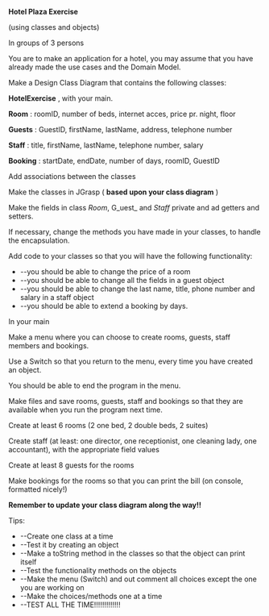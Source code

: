 **Hotel Plaza Exercise**

(using classes and objects)

In groups of 3 persons

You are to make an application for a hotel, you may assume that you have already made the use cases and the Domain Model.

Make a Design Class Diagram that contains the following classes:

**HotelExercise** , with your main.

**Room** : roomID, number of beds, internet acces, price pr. night, floor

**Guests** : GuestID, firstName, lastName, address, telephone number

**Staff** : title, firstName, lastName, telephone number, salary

**Booking** : startDate, endDate, number of days, roomID, GuestID

Add associations between the classes

Make the classes in JGrasp ( **based upon your class diagram** )

Make the fields in class _Room_, G_uest_ and _Staff_ private and ad getters and setters.

If necessary, change the methods you have made in your classes, to handle the encapsulation.

Add code to your classes so that you will have the following functionality:

- --you should be able to change the price of a room
- --you should be able to change all the fields in a guest object
- --you should be able to change the last name, title, phone number and salary in a staff object
- --you should be able to extend a booking by days.

In your main

Make a menu where you can choose to create rooms, guests, staff members and bookings.

Use a Switch so that you return to the menu, every time you have created an object.

You should be able to end the program in the menu.

Make files and save rooms, guests, staff and bookings so that they are available when you run the program next time.

Create at least 6 rooms (2 one bed, 2 double beds, 2 suites)

Create staff (at least: one director, one receptionist, one cleaning lady, one accountant), with the appropriate field values

Create at least 8 guests for the rooms

Make bookings for the rooms so that you can print the bill (on console, formatted nicely!)

**Remember to update your class diagram along the way!!**

Tips:

- --Create one class at a time
- --Test it by creating an object
- --Make a toString method in the classes so that the object can print itself
- --Test the functionality methods on the objects
- --Make the menu (Switch) and out comment all choices except the one you are working on
- --Make the choices/methods one at a time
- --TEST ALL THE TIME!!!!!!!!!!!!!
